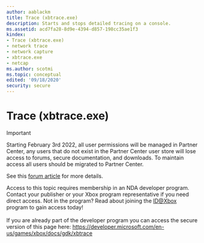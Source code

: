 ```yaml
---
author: aablackm
title: Trace (xbtrace.exe)
description: Starts and stops detailed tracing on a console.
ms.assetid: acd7fa28-8d9e-4394-d857-198cc35ae1f3
kindex:
- Trace (xbtrace.exe)
- network trace
- network capture
- xbtrace.exe
- netcap
ms.author: scotmi
ms.topic: conceptual
edited: '09/18/2020'
security: secure
---
```


# Trace (xbtrace.exe)
> [!IMPORTANT]
> Starting February 3rd 2022, all user permissions will be managed in Partner Center, any users that do not exist in the Partner Center user store will lose access to forums, secure documentation, and downloads. To maintain access all users should be migrated to Partner Center. <p></p>See this <a href="https://forums.xboxlive.com/articles/132187/breaking-change-user-access-for-forums-secure-docu.html">forum article</a> for more details.  

 Access to this topic requires membership in an NDA developer program. Contact your publisher or your Xbox program representative if you need direct access. Not in the program? Read about joining the <a href="https://www.xbox.com/Developers/id">ID@Xbox</a> program to gain access today!  <br/><br/>If you are already part of the developer program you can access the secure version of this page here: <a target="_blank" href="https://developer.microsoft.com/en-us/games/xbox/docs/gdk/xbtrace">https://developer.microsoft.com/en-us/games/xbox/docs/gdk/xbtrace</a>
